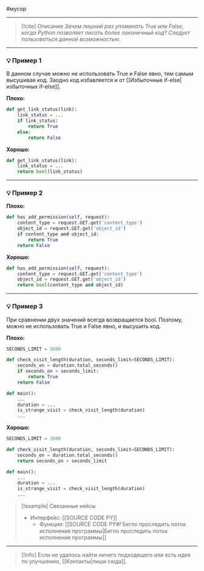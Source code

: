 #мусор 
***

> [!cite] Описание
>_Зачем лишний раз упоминать True или False, когда Python позволяет писать более лаконичный код? Следует пользоваться данной возможностью._

***
### 💡 Пример 1
В данном случае можно не использовать True и False явно, тем самым высушивая код. Заодно код избавляется и от [[Избыточные if-else|избыточных if-else]].

**Плохо:**
```python
def get_link_status(link):
	link_status = ...
	if link_status:
		return True
	else:
		return False
```

**Хорошо:**
```python
def get_link_status(link):
	link_status = ...
	return bool(link_status)
```

***
### 💡 Пример 2


**Плохо:**
```python
def has_add_permission(self, request):
	content_type = request.GET.get('content_type')
	object_id = request.GET.get('object_id')
	if content_type and object_id:
		return True
	return False
```

**Хорошо:**
```python
def has_add_permission(self, request):
	content_type = request.GET.get('content_type')
	object_id = request.GET.get('object_id')
	return bool(content_type and object_id)
```

***
### 💡 Пример 3
При сравнении двух значений всегда возвращается bool. Поэтому, можно не использовать True и False явно, и высушить код.

**Плохо:**
```python
SECONDS_LIMIT = 3600

def check_visit_length(duration, seconds_limit=SECONDS_LIMIT):
	seconds_on = duration.total_seconds()
	if seconds_on > seconds_limit:
		return True
	return False

def main():
	...
	duration = ...
	is_strange_visit = check_visit_length(duration)
	...
```

**Хорошо:**
```python
SECONDS_LIMIT = 3600

def check_visit_length(duration, seconds_limit=SECONDS_LIMIT):
	seconds_on = duration.total_seconds()
	return seconds_on > seconds_limit

def main():
	...
	duration = ...
	is_strange_visit = check_visit_length(duration)
	...
```

> [!example] Связанные кейсы
>- Интерфейс: [[SOURCE CODE PY]]
>	- Функция: [[SOURCE CODE PY#𝑓 Бегло проследить поток исполнения программы|Бегло проследить поток исполнения программы]]

***

> [!info]
> Если не удалось найти ничего подходящего или есть идея по улучшению, [[Контакты|пиши сюда]].
